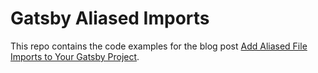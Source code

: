 # Gatsby Aliased Imports

This repo contains the code examples for the blog post [Add Aliased File Imports to Your Gatsby Project](https://www.jonrutter.io/blog/gatsby-aliased-imports).
